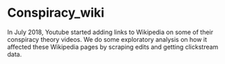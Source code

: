 # Conspiracy_wiki

In July 2018, Youtube started adding links to Wikipedia on some of their conspiracy theory videos. We do some exploratory analysis on how it affected these Wikipedia pages by scraping edits and getting clickstream data.